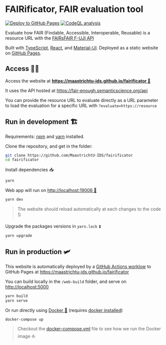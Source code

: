 # FAIRificator, FAIR evaluation tool

[![Deploy to GitHub Pages](https://github.com/MaastrichtU-IDS/fairificator/workflows/Deploy%20website%20to%20GitHub%20Pages/badge.svg)](https://github.com/MaastrichtU-IDS/fairificator/actions/workflows/deploy-github.yml) [![CodeQL analysis](https://github.com/MaastrichtU-IDS/fairificator/workflows/CodeQL%20analysis/badge.svg)](https://github.com/MaastrichtU-IDS/fairificator/actions/workflows/codeql-analysis.yml)

Evaluate how FAIR (Findable, Accessible, Interoperable, Reusable) is a resource URL with the [FAIRsFAIR F-UJI API](https://github.com/pangaea-data-publisher/fuji)

Built with [TypeScript](https://www.typescriptlang.org/), [React](https://reactjs.org/), and [Material-UI](https://material-ui.com/). Deployed as a static website on [GitHub Pages](https://pages.github.com/).

## Access 👩‍💻

Access the website at **[https://maastrichtu-ids.github.io/fairificator 🔗](https://maastrichtu-ids.github.io/fairificator)**

It uses the API hosted at https://fair-enough.semanticscience.org/api

You can provide the resource URL to evaluate directly as a URL parameter to load the evaluation for a specific URL with `?evaluate=https://resource`

## Run in development 🏗️

Requirements:  [npm](https://www.npmjs.com/get-npm) and [yarn](https://classic.yarnpkg.com/en/docs/install/#debian-stable) installed.

Clone the repository, and get in the folder:

```bash
git clone https://github.com/MaastrichtU-IDS/fairificator 
cd fairificator
```

Install dependencies :inbox_tray:

```bash
yarn
```

Web app will run on [http://localhost:19006 🏃](http://localhost:19006)

```bash
yarn dev
```

> The website should reload automatically at each changes to the code :arrows_clockwise:

Upgrade the packages versions in `yarn.lock` ⏫️

```bash
yarn upgrade
```

## Run in production 🛩️

This website is automatically deployed by a [GitHub Actions worklow](https://github.com/MaastrichtU-IDS/fairificator/actions?query=workflow%3A%22Deploy+to+GitHub+Pages%22) to GitHub Pages at https://maastrichtu-ids.github.io/fairificator

You can build locally in the `/web-build` folder, and serve on [http://localhost:5000](http://localhost:5000)

```bash
yarn build
yarn serve
```

Or run directly using [Docker :whale:](https://docs.docker.com/get-docker/) (requires [docker installed](https://docs.docker.com/get-docker/))

```bash
docker-compose up
```

> Checkout the [docker-compose.yml](/docker-compose.yml) file to see how we run the Docker image ⛵️
